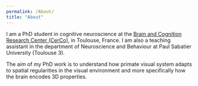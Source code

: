 ```yaml
---
permalink: /About/
title: "About"
---
```

      
I am a PhD student in cognitive neuroscience at the [Brain and Cognition Research Center (CerCo)](http://cerco.ups-tlse.fr/-Presentation-), in Toulouse, France. I am also a teaching assistant in the department of Neuroscience and Behaviour at Paul Sabatier University (Toulouse 3).

The aim of my PhD work is to understand how primate visual system adapts to spatial regularities in the visual environment and more specifically how the brain encodes 3D properties.
